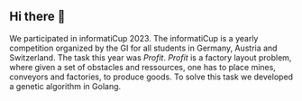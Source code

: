 ## Hi there 👋

We participated in informatiCup 2023. The informatiCup is a yearly competition organized by the GI for all students in Germany, Austria and Switzerland. The task this year was _Profit_. _Profit_ is a factory layout problem, where given a set of obstacles and ressources, one has to place mines, conveyors and factories, to produce goods. To solve this task we developed a genetic algorithm in Golang.
